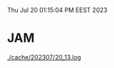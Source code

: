 Thu Jul 20 01:15:04 PM EEST 2023
# JAM
<a href='./cache/202307/20_13.log'>./cache/202307/20_13.log</a>
